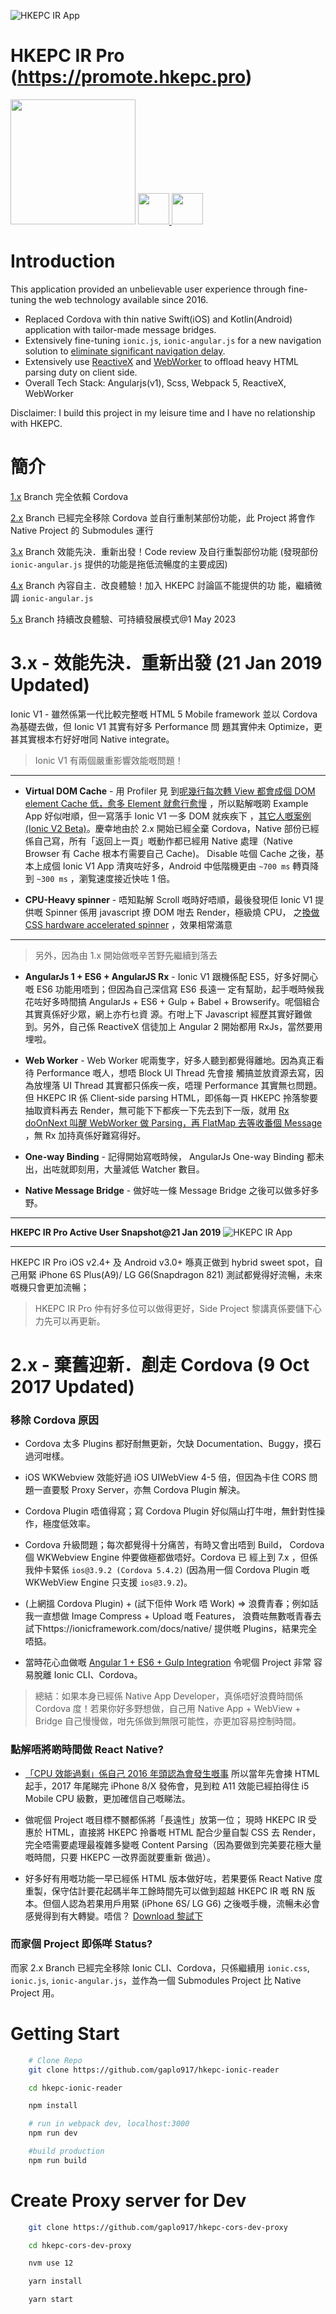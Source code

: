 ![HKEPC IR App](meta/webpage_preview.png)

# HKEPC IR Pro (https://promote.hkepc.pro)

<img src="https://storage.googleapis.com/hkepc-ir-public/hkepc-ir-pro-icon@512.png" height="200">
<a href="https://apple.co/44zfmAV"><img src="https://storage.googleapis.com/hkepc-ir-public/apps-applestore.png" height="50" target="_blank"> </a>
<a href="https://play.google.com/store/apps/details?id=com.gaplotech.hkepc_ionic_reader"><img src="https://storage.googleapis.com/hkepc-ir-public/apps-googleplay.png" height="50" target="_blank"></a>

# Introduction

This application provided an unbelievable user experience through fine-tuning the web technology available since 2016.

- Replaced Cordova with thin native Swift(iOS) and Kotlin(Android) application with tailor-made message bridges.
- Extensively fine-tuning `ionic.js`, `ionic-angular.js` for a new navigation solution to
  [eliminate significant navigation delay](https://github.com/ionic-team/ionic/issues/10781).
- Extensively use [ReactiveX](https://rxjs.dev/) and
  [WebWorker](https://developer.mozilla.org/en-US/docs/Web/API/Web_Workers_API/Using_web_workers) to offload heavy HTML
  parsing duty on client side.
- Overall Tech Stack: Angularjs(v1), Scss, Webpack 5, ReactiveX, WebWorker

Disclaimer: I build this project in my leisure time and I have no relationship with HKEPC.

# 簡介

[1.x](https://github.com/gaplo917/hkepc-ionic-reader/tree/1.x) Branch 完全依賴 Cordova

[2.x](https://github.com/gaplo917/hkepc-ionic-reader/tree/2.x) Branch 已經完全移除 Cordova 並自行重制某部份功能，此
Project 將會作 Native Project 的 Submodules 運行

[3.x](https://github.com/gaplo917/hkepc-ionic-reader/tree/3.x) Branch 效能先決．重新出發！Code review 及自行重製部份功能
(發現部份 `ionic-angular.js` 提供的功能是拖低流暢度的主要成因)

[4.x](https://github.com/gaplo917/hkepc-ionic-reader/tree/4.x) Branch 內容自主．改良體驗！加入 HKEPC 討論區不能提供的功
能，繼續微調 `ionic-angular.js`

[5.x](https://github.com/gaplo917/hkepc-ionic-reader/tree/4.x) Branch 持續改良體驗、可持續發展模式@1 May 2023

# 3.x - 效能先決．重新出發 (21 Jan 2019 Updated)

Ionic V1 - 雖然係第一代比較完整嘅 HTML 5 Mobile framework 並以 Cordova 為基礎去做，但 Ionic V1 其實有好多 Performance 問
題其實仲未 Optimize，更甚其實根本冇好好咁同 Native integrate。

> Ionic V1 有兩個嚴重影響效能嘅問題！

---

- **Virtual DOM Cache** - 用 Profiler 見
  到[呢幾行每次轉 View 都會成個 DOM element Cache 低，愈多 Element 就愈行愈慢](https://github.com/gaplo917/hkepc-ionic-reader/blob/026c729c0bf411d2c34b1cd15010c59e57b19a89/www/lib/ionic/js/ionic.js#L418-L449)
  ，所以點解嘅啲 Example App 好似咁順，但一寫落手 Ionic V1 一多 DOM 就疾疾下
  ，[其它人嘅案例(Ionic V2 Beta)](https://github.com/ionic-team/ionic/issues/10781)。慶幸地由於 2.x 開始已經全棄
  Cordova，Native 部份已經係自己寫，所有「返回上一頁」嘅動作都已經用 Native 處理（Native Browser 有 Cache 根本冇需要自己
  Cache)。 Disable 咗個 Cache 之後，基本上成個 Ionic V1 App 清爽咗好多，Android 中低階機更由 `~700 ms` 轉頁降到
  `~300 ms` ，瀏覧速度接近快咗 1 倍。

- **CPU-Heavy spinner** - 唔知點解 Scroll 嘅時好唔順，最後發現佢 Ionic V1 提供嘅 Spinner 係用 javascript 撩 DOM 咁去
  Render，極級燒 CPU，
  之[換做 CSS hardware accelerated spinner](https://github.com/gaplo917/hkepc-ionic-reader/commit/b3e6fbf25e063ac9957511fea2769183106275a7)
  ，效果相常滿意

---

> 另外，因為由 1.x 開始做嘅辛苦野先繼續到落去

- **AngularJs 1 + ES6 + AngularJS Rx** - Ionic V1 跟機係配 ES5，好多好開心嘅 ES6 功能用唔到；但因為自己深信寫 ES6 長遠一
  定有幫助，起手嘅時候我花咗好多時間搞 AngularJs + ES6 + Gulp + Babel + Browserify。呢個組合其實真係好少眾，網上亦冇乜資
  源。冇咁上下 Javascript 經歷其實好難做到。另外，自己係 ReactiveX 信徒加上 Angular 2 開始都用 RxJs，當然要用埋啦。

- **Web Worker** - Web Worker 呢兩隻字，好多人聽到都覺得離地。因為真正看待 Performance 嘅人，想唔 Block UI Thread 先會接
  觸搞並放資源去寫，因為放埋落 UI Thread 其實都只係疾一疾，唔理 Performance 其實無乜問題。但 HKEPC IR 係 Client-side
  parsing HTML，即係每一頁 HKEPC 拎落黎要抽取資料再去 Render，無可能下下都疾一下先去到下一版，就用
  [Rx doOnNext 叫醒 WebWorker 做 Parsing，再 FlatMap 去等收番個 Message](https://github.com/gaplo917/hkepc-ionic-reader/blob/4be9b221b0d2dfa1b61dcb4a5bb6616a9e1c859a/src/es6/core/service/ApiService.js#L30-L59)
  ，無 Rx 加持真係好難寫得好。

- **One-way Binding** - 記得開始寫嘅時候， AngularJs One-way Binding 都未出，出咗就即刻用，大量減低 Watcher 數目。

- **Native Message Bridge** - 做好咗一條 Message Bridge 之後可以做多好多野。

---

**HKEPC IR Pro Active User Snapshot@21 Jan 2019** ![HKEPC IR App](meta/firebase_user_activity.png)

---

HKEPC IR Pro iOS v2.4+ 及 Android v3.0+ 喺真正做到 hybrid sweet spot，自己用緊 iPhone 6S Plus(A9)/ LG G6(Snapdragon 821)
測試都覺得好流暢，未來嘅機只會更加流暢；

> HKEPC IR Pro 仲有好多位可以做得更好，Side Project 黎講真係要儲下心力先可以再更新。

# 2.x - 棄舊迎新．剷走 Cordova (9 Oct 2017 Updated)

### 移除 Cordova 原因

- Cordova 太多 Plugins 都好耐無更新，欠缺 Documentation、Buggy，摸石過河咁樣。

- iOS WKWebview 效能好過 iOS UIWebView 4-5 倍，但因為卡住 CORS 問題一直要駁 Proxy Server，亦無 Cordova Plugin 解決。

- Cordova Plugin 唔值得寫；寫 Cordova Plugin 好似隔山打牛咁，無針對性操作，極度低效率。

- Cordova 升級問題；每次都覺得十分痛苦，有時又會出唔到 Build， Cordova 個 WKWebview Engine 仲要做極都做唔好。Cordova 已
  經上到 7.x ，但係我仲卡緊係 `ios@3.9.2 (Cordova 5.4.2)` (因為用一個 Cordova Plugin 嘅 WKWebView Engine 只支援
  `ios@3.9.2`)。

- (上網搵 Cordova Plugin) + (試下佢仲 Work 唔 Work) => 浪費青春；例如話我一直想做 Image Compress + Upload 嘅 Features，
  浪費咗無數嘅青春去試下https://ionicframework.com/docs/native/ 提供嘅 Plugins，結果完全唔掂。

- 當時花心血做嘅 [Angular 1 + ES6 + Gulp Integration](https://github.com/gaplo917/angular-es6-seed) 令呢個 Project 非常
  容易脫離 Ionic CLI、Cordova。

> 總結：如果本身已經係 Native App Developer，真係唔好浪費時間係 Cordova 度！若果你好多野想做，自己用 Native App +
> WebView + Bridge 自己慢慢做，咁先係做到無限可能性，亦更加容易控制時間。

### 點解唔將啲時間做 React Native?

- [「CPU 效能過剩」係自己 2016 年頭認為會發生嘅事](http://gaplo.tech/hkepc-ionic-reader/) 所以當年先會揀 HTML 起手，2017
  年尾睇完 iPhone 8/X 發佈會，見到粒 A11 效能已經拍得住 i5 Mobile CPU 級數，更加確信自己嘅睇法。

- 做呢個 Project 嘅目標不嬲都係將「長遠性」放第一位； 現時 HKEPC IR 受惠於 HTML，直接將 HKEPC 拎番嘅 HTML 配合少量自製
  CSS 去 Render，完全唔需要處理最複雜多變嘅 Content Parsing（因為要做到完美要花極大量嘅時間，只要 HKEPC 一改界面就要重新
  做過）。

- 好多好有用嘅功能一早已經係 HTML 版本做好咗，若果要係 React Native 度重製，保守估計要花起碼半年工餘時間先可以做到超越
  HKEPC IR 嘅 RN 版本。但個人認為若果用戶用緊 (iPhone 6S/ LG G6) 之後嘅手機，流暢未必會感覺得到有大轉變。唔信？
  [Download 黎試下](https://itunes.apple.com/hk/app/hkepc-ir/id1081423513?mt=8)

### 而家個 Project 即係咩 Status?

而家 2.x Branch 已經完全移除 Ionic CLI、Cordova，只係繼續用 `ionic.css`, `ionic.js`, `ionic-angular.js`，並作為一個
Submodules Project 比 Native Project 用。

# Getting Start

```bash
    # Clone Repo
    git clone https://github.com/gaplo917/hkepc-ionic-reader

    cd hkepc-ionic-reader

    npm install

    # run in webpack dev, localhost:3000
    npm run dev

    #build production
    npm run build
```

# Create Proxy server for Dev

```bash
    git clone https://github.com/gaplo917/hkepc-cors-dev-proxy

    cd hkepc-cors-dev-proxy

    nvm use 12

    yarn install

    yarn start
```
